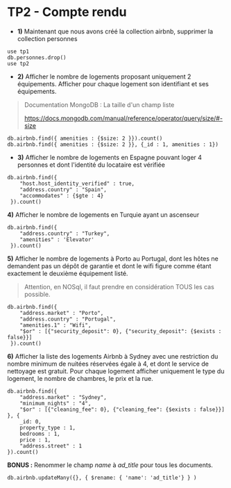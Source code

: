 # TP2 - Compte rendu

- **1)** Maintenant que nous avons créé la collection airbnb, supprimer la collection personnes

```
use tp1
db.personnes.drop()
use tp2
```

- **2)** Afficher le nombre de logements proposant uniquement 2 équipements. Afficher pour chaque logement son identifiant et ses équipements.

> Documentation MongoDB : La taille d'un champ liste
>
> https://docs.mongodb.com/manual/reference/operator/query/size/#-size

```
db.airbnb.find({ amenities : {$size: 2 }}).count()
db.airbnb.find({ amenities : {$size: 2 }}, {_id : 1, amenities : 1})
```

- **3)** Afficher le nombre de logements en Espagne pouvant loger 4 personnes et dont l'identité du locataire est vérifiée

```
db.airbnb.find({ 
    "host.host_identity_verified" : true,
    "address.country" : "Spain",
    "accommodates" : {$gte : 4} 
 }).count()
```

**4)** Afficher le nombre de logements en Turquie ayant un ascenseur

```
db.airbnb.find({
    "address.country" : "Turkey",
    "amenities" : 'Elevator'
 }).count()
```

**5)** Afficher le nombre de logements à Porto au Portugal, dont les hôtes ne demandent pas un dépôt de garantie et dont le wifi figure comme étant exactement le deuxième équipement listé.
> Attention, en NOSql, il faut prendre en considération TOUS les cas possible.

```
db.airbnb.find({ 
    "address.market" : "Porto",
    "address.country" : "Portugal",
    "amenities.1" : "Wifi", 
    "$or" : [{"security_deposit": 0}, {"security_deposit": {$exists : false}}]
 }).count()
```

**6)** Afficher la liste des logements Airbnb à Sydney avec une restriction du nombre minimum de nuitées réservées égale à 4, et dont le service de nettoyage est gratuit. Pour chaque logement afficher uniquement le type du logement, le nombre de chambres, le prix et la rue.

```
db.airbnb.find({
    "address.market" : "Sydney",
    "minimum_nights" : "4",
    "$or" : [{"cleaning_fee": 0}, {"cleaning_fee": {$exists : false}}]
}, {
    _id: 0,
    property_type : 1, 
    bedrooms : 1, 
    price : 1, 
    "address.street" : 1 
}).count()
```

**BONUS :** Renommer le champ *name* à *ad_title* pour tous les documents. 

```
db.airbnb.updateMany({}, { $rename: { 'name': 'ad_title'} } )
```
